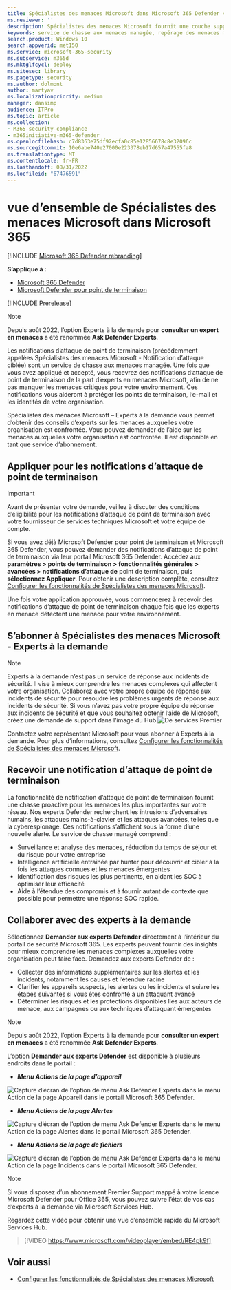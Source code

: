```yaml
---
title: Spécialistes des menaces Microsoft dans Microsoft 365 Defender vue d’ensemble
ms.reviewer: ''
description: Spécialistes des menaces Microsoft fournit une couche supplémentaire d’expertise pour Microsoft 365 Defender.
keywords: service de chasse aux menaces managée, repérage des menaces managées, service de détection et de réponse managée (MDR), MTE, Spécialistes des menaces Microsoft, notification d’attaque de point de terminaison, notification d’attaque de point de terminaison
search.product: Windows 10
search.appverid: met150
ms.service: microsoft-365-security
ms.subservice: m365d
ms.mktglfcycl: deploy
ms.sitesec: library
ms.pagetype: security
ms.author: dolmont
author: martyav
ms.localizationpriority: medium
manager: dansimp
audience: ITPro
ms.topic: article
ms.collection:
- M365-security-compliance
- m365initiative-m365-defender
ms.openlocfilehash: c7d8363e75df92ecfa0c85e12856678c8e32096c
ms.sourcegitcommit: 10e6abe740e27000e223378eb17d657a47555fa8
ms.translationtype: MT
ms.contentlocale: fr-FR
ms.lasthandoff: 08/31/2022
ms.locfileid: "67476591"
---
```

# <a name="microsoft-threat-experts-in-microsoft-365-overview"></a>vue d’ensemble de Spécialistes des menaces Microsoft dans Microsoft 365

[!INCLUDE [Microsoft 365 Defender rebranding](../includes/microsoft-defender.md)]

**S’applique à :**

- [Microsoft 365 Defender](https://go.microsoft.com/fwlink/?linkid=2118804)
- [Microsoft Defender pour point de terminaison](https://go.microsoft.com/fwlink/p/?linkid=2154037)

[!INCLUDE [Prerelease](../includes/prerelease.md)]

> [!NOTE]
> Depuis août 2022, l’option Experts à la demande pour **consulter un expert en menaces** a été renommée **Ask Defender Experts**.

Les notifications d’attaque de point de terminaison (précédemment appelées Spécialistes des menaces Microsoft - Notification d’attaque ciblée) sont un service de chasse aux menaces managée. Une fois que vous avez appliqué et accepté, vous recevrez des notifications d’attaque de point de terminaison de la part d’experts en menaces Microsoft, afin de ne pas manquer les menaces critiques pour votre environnement. Ces notifications vous aideront à protéger les points de terminaison, l’e-mail et les identités de votre organisation.

Spécialistes des menaces Microsoft – Experts à la demande vous permet d’obtenir des conseils d’experts sur les menaces auxquelles votre organisation est confrontée. Vous pouvez demander de l’aide sur les menaces auxquelles votre organisation est confrontée. Il est disponible en tant que service d’abonnement.

## <a name="apply-for-endpoint-attack-notifications"></a>Appliquer pour les notifications d’attaque de point de terminaison

> [!IMPORTANT]
> Avant de présenter votre demande, veillez à discuter des conditions d’éligibilité pour les notifications d’attaque de point de terminaison avec votre fournisseur de services techniques Microsoft et votre équipe de compte.

Si vous avez déjà Microsoft Defender pour point de terminaison et Microsoft 365 Defender, vous pouvez demander des notifications d’attaque de point de terminaison via leur portail Microsoft 365 Defender. Accédez aux **paramètres > points de terminaison > fonctionnalités générales > avancées > notifications d’attaque de** point de terminaison, puis **sélectionnez Appliquer**. Pour obtenir une description complète, consultez [Configurer les fonctionnalités de Spécialistes des menaces Microsoft](./configure-microsoft-threat-experts.md).

Une fois votre application approuvée, vous commencerez à recevoir des notifications d’attaque de point de terminaison chaque fois que les experts en menace détectent une menace pour votre environnement.

## <a name="subscribe-to-microsoft-threat-experts---experts-on-demand"></a>S’abonner à Spécialistes des menaces Microsoft - Experts à la demande
> [!NOTE]
> Experts à la demande n’est pas un service de réponse aux incidents de sécurité. Il vise à mieux comprendre les menaces complexes qui affectent votre organisation. Collaborez avec votre propre équipe de réponse aux incidents de sécurité pour résoudre les problèmes urgents de réponse aux incidents de sécurité. Si vous n’avez pas votre propre équipe de réponse aux incidents de sécurité et que vous souhaitez obtenir l’aide de Microsoft, créez une demande de support dans l’image du Hub ![[De services Premier](/services-hub/)](https://user-images.githubusercontent.com/11750124/187275203-87c65c03-d5c5-4fd0-a045-f795f6976336.png)

Contactez votre représentant Microsoft pour vous abonner à Experts à la demande.  Pour plus d’informations, consultez [Configurer les fonctionnalités de Spécialistes des menaces Microsoft](./configure-microsoft-threat-experts.md).

## <a name="receive-endpoint-attack-notification"></a>Recevoir une notification d’attaque de point de terminaison

La fonctionnalité de notification d’attaque de point de terminaison fournit une chasse proactive pour les menaces les plus importantes sur votre réseau. Nos experts Defender recherchent les intrusions d’adversaires humains, les attaques mains-à-clavier et les attaques avancées, telles que la cyberespionage. Ces notifications s’affichent sous la forme d’une nouvelle alerte. Le service de chasse managé comprend :

- Surveillance et analyse des menaces, réduction du temps de séjour et du risque pour votre entreprise
- Intelligence artificielle entraînée par hunter pour découvrir et cibler à la fois les attaques connues et les menaces émergentes
- Identification des risques les plus pertinents, en aidant les SOC à optimiser leur efficacité
- Aide à l’étendue des compromis et à fournir autant de contexte que possible pour permettre une réponse SOC rapide.

## <a name="collaborate-with-experts-on-demand"></a>Collaborer avec des experts à la demande

Sélectionnez **Demander aux experts Defender** directement à l’intérieur du portail de sécurité Microsoft 365.  Les experts peuvent fournir des insights pour mieux comprendre les menaces complexes auxquelles votre organisation peut faire face.  Demandez aux experts Defender de :

- Collecter des informations supplémentaires sur les alertes et les incidents, notamment les causes et l’étendue racine
- Clarifier les appareils suspects, les alertes ou les incidents et suivre les étapes suivantes si vous êtes confronté à un attaquant avancé
- Déterminer les risques et les protections disponibles liés aux acteurs de menace, aux campagnes ou aux techniques d’attaquant émergentes

> [!NOTE]
> Depuis août 2022, l’option Experts à la demande pour **consulter un expert en menaces** a été renommée **Ask Defender Experts**.

L’option **Demander aux experts Defender** est disponible à plusieurs endroits dans le portail :

- ***Menu Actions de la page d’appareil***

![Capture d’écran de l’option de menu Ask Defender Experts dans le menu Action de la page Appareil dans le portail Microsoft 365 Defender.](../../media/mte/device-page-actions-menu.png)

- ***Menu Actions de la page Alertes***

![Capture d’écran de l’option de menu Ask Defender Experts dans le menu Action de la page Alertes dans le portail Microsoft 365 Defender.](../../media/mte/alerts-page-actions-menu.png)

- ***Menu Actions de la page de fichiers***

![Capture d’écran de l’option de menu Ask Defender Experts dans le menu Action de la page Incidents dans le portail Microsoft 365 Defender.](../../media/mte/incidents-page-actions-menu.png)

> [!NOTE]
> Si vous disposez d’un abonnement Premier Support mappé à votre licence Microsoft Defender pour Office 365, vous pouvez suivre l’état de vos cas d’experts à la demande via Microsoft Services Hub.

Regardez cette vidéo pour obtenir une vue d’ensemble rapide du Microsoft Services Hub.

> [!VIDEO https://www.microsoft.com/videoplayer/embed/RE4pk9f]

## <a name="see-also"></a>Voir aussi

- [Configurer les fonctionnalités de Spécialistes des menaces Microsoft](./configure-microsoft-threat-experts.md)
